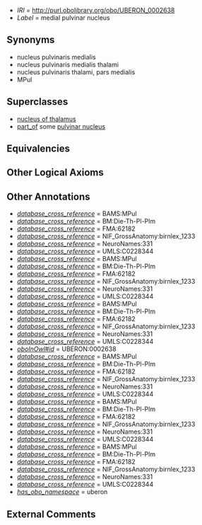  * *IRI* = http://purl.obolibrary.org/obo/UBERON_0002638
 * *Label* = medial pulvinar nucleus

## Synonyms

 * nucleus pulvinaris medialis
 * nucleus pulvinaris medialis thalami
 * nucleus pulvinaris thalami, pars medialis
 * MPul

## Superclasses

 * [nucleus of thalamus](../../UBERON/92/UBERON_0007692.md)
 * [part_of](../../BFO/50/BFO_0000050.md) some [pulvinar nucleus](../../UBERON/81/UBERON_0002981.md)

## Equivalencies


## Other Logical Axioms


## Other Annotations

 * *[database_cross_reference](../../ef/oboInOwl#hasDbXref.md)* = BAMS:MPul
 * *[database_cross_reference](../../ef/oboInOwl#hasDbXref.md)* = BM:Die-Th-Pl-Plm
 * *[database_cross_reference](../../ef/oboInOwl#hasDbXref.md)* = FMA:62182
 * *[database_cross_reference](../../ef/oboInOwl#hasDbXref.md)* = NIF_GrossAnatomy:birnlex_1233
 * *[database_cross_reference](../../ef/oboInOwl#hasDbXref.md)* = NeuroNames:331
 * *[database_cross_reference](../../ef/oboInOwl#hasDbXref.md)* = UMLS:C0228344
 * *[database_cross_reference](../../ef/oboInOwl#hasDbXref.md)* = BAMS:MPul
 * *[database_cross_reference](../../ef/oboInOwl#hasDbXref.md)* = BM:Die-Th-Pl-Plm
 * *[database_cross_reference](../../ef/oboInOwl#hasDbXref.md)* = FMA:62182
 * *[database_cross_reference](../../ef/oboInOwl#hasDbXref.md)* = NIF_GrossAnatomy:birnlex_1233
 * *[database_cross_reference](../../ef/oboInOwl#hasDbXref.md)* = NeuroNames:331
 * *[database_cross_reference](../../ef/oboInOwl#hasDbXref.md)* = UMLS:C0228344
 * *[database_cross_reference](../../ef/oboInOwl#hasDbXref.md)* = BAMS:MPul
 * *[database_cross_reference](../../ef/oboInOwl#hasDbXref.md)* = BM:Die-Th-Pl-Plm
 * *[database_cross_reference](../../ef/oboInOwl#hasDbXref.md)* = FMA:62182
 * *[database_cross_reference](../../ef/oboInOwl#hasDbXref.md)* = NIF_GrossAnatomy:birnlex_1233
 * *[database_cross_reference](../../ef/oboInOwl#hasDbXref.md)* = NeuroNames:331
 * *[database_cross_reference](../../ef/oboInOwl#hasDbXref.md)* = UMLS:C0228344
 * *[oboInOwl#id](../../id/oboInOwl#id.md)* = UBERON:0002638
 * *[database_cross_reference](../../ef/oboInOwl#hasDbXref.md)* = BAMS:MPul
 * *[database_cross_reference](../../ef/oboInOwl#hasDbXref.md)* = BM:Die-Th-Pl-Plm
 * *[database_cross_reference](../../ef/oboInOwl#hasDbXref.md)* = FMA:62182
 * *[database_cross_reference](../../ef/oboInOwl#hasDbXref.md)* = NIF_GrossAnatomy:birnlex_1233
 * *[database_cross_reference](../../ef/oboInOwl#hasDbXref.md)* = NeuroNames:331
 * *[database_cross_reference](../../ef/oboInOwl#hasDbXref.md)* = UMLS:C0228344
 * *[database_cross_reference](../../ef/oboInOwl#hasDbXref.md)* = BAMS:MPul
 * *[database_cross_reference](../../ef/oboInOwl#hasDbXref.md)* = BM:Die-Th-Pl-Plm
 * *[database_cross_reference](../../ef/oboInOwl#hasDbXref.md)* = FMA:62182
 * *[database_cross_reference](../../ef/oboInOwl#hasDbXref.md)* = NIF_GrossAnatomy:birnlex_1233
 * *[database_cross_reference](../../ef/oboInOwl#hasDbXref.md)* = NeuroNames:331
 * *[database_cross_reference](../../ef/oboInOwl#hasDbXref.md)* = UMLS:C0228344
 * *[database_cross_reference](../../ef/oboInOwl#hasDbXref.md)* = BAMS:MPul
 * *[database_cross_reference](../../ef/oboInOwl#hasDbXref.md)* = BM:Die-Th-Pl-Plm
 * *[database_cross_reference](../../ef/oboInOwl#hasDbXref.md)* = FMA:62182
 * *[database_cross_reference](../../ef/oboInOwl#hasDbXref.md)* = NIF_GrossAnatomy:birnlex_1233
 * *[database_cross_reference](../../ef/oboInOwl#hasDbXref.md)* = NeuroNames:331
 * *[database_cross_reference](../../ef/oboInOwl#hasDbXref.md)* = UMLS:C0228344
 * *[has_obo_namespace](../../ce/oboInOwl#hasOBONamespace.md)* = uberon

## External Comments

